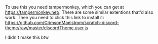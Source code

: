 To use this you need tampermonkey, which you can get at https://tampermonkey.net/.  There are some similar extentions that'd also work.  Then you need to click this link to install it: https://github.com/CrimsonMaelstrom/scratch-discord-theme/raw/master/discordTheme.user.js

I didn't make this btw
